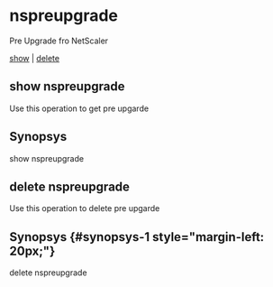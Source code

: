 # nspreupgrade

Pre Upgrade fro NetScaler

[show](#show%20nspreupgrade) | [delete](#delete%20nspreupgrade)

## show nspreupgrade

Use this operation to get pre upgarde

## Synopsys 

show nspreupgrade

## delete nspreupgrade

Use this operation to delete pre upgarde

## Synopsys {#synopsys-1 style="margin-left: 20px;"}

delete nspreupgrade
